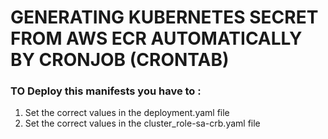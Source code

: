 # GENERATING KUBERNETES SECRET FROM AWS ECR AUTOMATICALLY BY CRONJOB (CRONTAB)

### TO Deploy this manifests you have to :
  1. Set the correct values in the deployment.yaml file
  2. Set the correct values in the cluster_role-sa-crb.yaml file

